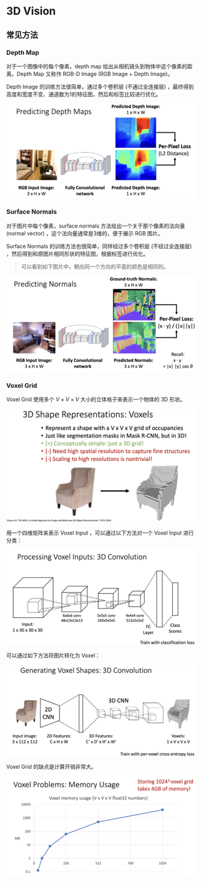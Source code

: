 # 3D Vision

## 常见方法

### Depth Map

对于一个图像中的每个像素，depth map 给出从相机镜头到物体中这个像素的距离。Depth Map 又称作 RGB-D Image (RGB Image + Depth Image)。

Depth Image 的训练方法很简单，通过多个卷积层 (不通过全连接层) ，最终得到高度和宽度不变、通道数为1的特征图，然后和标签比较进行优化。

![rgbd](Images/rgbd.png)

### Surface Normals

对于图片中每个像素，surface normals 方法给出一个关于那个像素的法向量 (normal vector) ，这个法向量通常是3维的，便于展示 RGB 图片。

Surface Normals 的训练方法也很简单，同样经过多个卷积层 (不经过全连接层) ，然后得到和原图片相同形状的特征图，根据标签进行优化。

> 可以看到如下图片中，朝向同一个方向的平面的颜色是相同的。

![surfacenormals](Images/surfacenormals.png)

### Voxel Grid

Voxel Grid 使用多个 $V \times V \times V$ 大小的立体格子来表示一个物体的 3D 形状。

![voxel](Images/voxel.png)

用一个四维矩阵来表示 Voxel Input ，可以通过以下方法对一个 Voxel Input 进行分类：

![voxel2classification](Images/voxel2classification.png)

可以通过如下方法将图片转化为 Voxel：

![img2voxel](Images/img2voxel.png)

Voxel Grid 的缺点是计算开销非常大。

![voxelcomputationalexpense](Images/voxelcomputationalexpense.png)